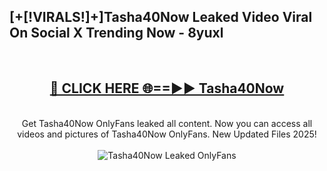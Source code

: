 <h2>[+[!VIRALS!]+]Tasha40Now Leaked Video Viral On Social X Trending Now - 8yuxl</h2>
<br>
<div align="center">
<h2><a href="https://libra.edu.pl?Tasha40Now" rel="nofollow">🔴 CLICK HERE 🌐==►► Tasha40Now</a></h2>
<br>
Get Tasha40Now OnlyFans leaked all content. Now you can access all videos and pictures of Tasha40Now OnlyFans. New Updated Files 2025!
<br>
<br>
<a href="https://libra.edu.pl?Tasha40Now" rel="nofollow" data-target="animated-image.originalLink"><img src="https://i.ibb.co.com/WyWwxjT/player-gif2.gif" alt="Tasha40Now Leaked OnlyFans" style="max-width: 100%; display: inline-block;" data-target="animated-image.originalImage"></a>
</div>
<br>